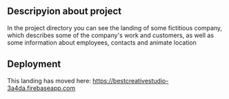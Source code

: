 ## Descripyion about project

In the project directory you can see the landing of some fictitious company, which describes some of the company's work and customers, as well as some information about employees, contacts and animate location

## Deployment

This landing has moved here: https://bestcreativestudio-3a4da.firebaseapp.com